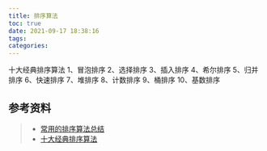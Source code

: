 ```yaml
---
title: 排序算法
toc: true
date: 2021-09-17 18:38:16
tags:
categories:
---
```

十大经典排序算法
1、冒泡排序
2、选择排序
3、插入排序
4、希尔排序
5、归并排序
6、快速排序
7、堆排序
8、计数排序
9、桶排序
10、基数排序

## 参考资料
> - [常用的排序算法总结](https://mp.weixin.qq.com/s/VX9LwTK77RUPLBFHPS1Z1A)
> - [十大经典排序算法](https://www.runoob.com/w3cnote/ten-sorting-algorithm.html)
